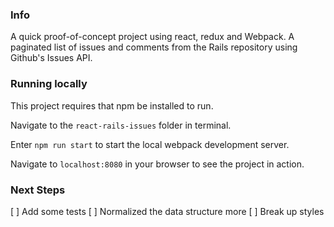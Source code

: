 ### Info

A quick proof-of-concept project using react, redux and Webpack.
A paginated list of issues and comments from the Rails repository using Github's Issues API.

### Running locally

This project requires that npm be installed to run.

Navigate to the `react-rails-issues` folder in terminal.

Enter `npm run start` to start the local webpack development server.

Navigate to `localhost:8080` in your browser to see the project in action.

### Next Steps

[ ] Add some tests
[ ] Normalized the data structure more
[ ] Break up styles